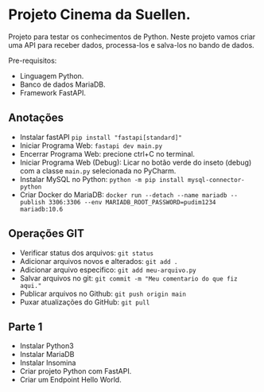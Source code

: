 
# Projeto Cinema da Suellen.

Projeto para testar os conhecimentos de Python. Neste projeto vamos criar uma API para receber dados, processa-los e salva-los no bando de dados.

Pre-requisitos:
 - Linguagem Python.
 - Banco de dados MariaDB.
 - Framework FastAPI.

## Anotações
 - Instalar fastAPI `pip install "fastapi[standard]"`
 - Iniciar Programa Web: `fastapi dev main.py`
 - Encerrar Programa Web: precione ctrl+C no terminal.
 - Iniciar Programa Web (Debug): Licar no botão verde do inseto (debug) com a classe `main.py` selecionada no PyCharm.
 - Instalar MySQL no Python: `python -m pip install mysql-connector-python`
 - Criar Docker do MariaDB: `docker run --detach --name mariadb --publish 3306:3306 --env MARIADB_ROOT_PASSWORD=pudim1234  mariadb:10.6`


## Operações GIT
 - Verificar status dos arquivos: `git status`
 - Adicionar arquivos novos e alterados: `git add .`
 - Adicionar arquivo especifico: `git add meu-arquivo.py`
 - Salvar arquivos no git: `git commit -m "Meu comentario do que fiz aqui."`
 - Publicar arquivos no Github: `git push origin main`
 - Puxar atualizações do GitHub: `git pull`

## Parte 1

 - Instalar Python3
 - Instalar MariaDB
 - Instalar Insomina
 - Criar projeto Python com FastAPI.
 - Criar um Endpoint Hello World.